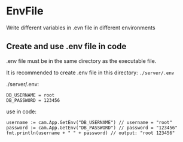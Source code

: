 # EnvFile

Write different variables in .evn file in different environments

## Create and use .env file in code

.env file must be in the same directory as the executable file.

It is recommended to create .env file in this directory: `./server/.env`

./server/.env:
```text
DB_USERNAME = root
DB_PASSWORD = 123456
```

use in code:
```text
username := cam.App.GetEnv("DB_USERNAME") // username = "root"
password := cam.App.GetEnv("DB_PASSWORD") // password = "123456"
fmt.println(username + " " + password) // output: "root 123456"
```

